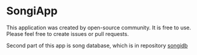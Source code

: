 # SongiApp

This application was created by open-source community. It is free to use. Please feel free to create issues or pull requests.

Second part of this app is song database, which is in repository [songidb](https://github.com/songiapp/songidb)
